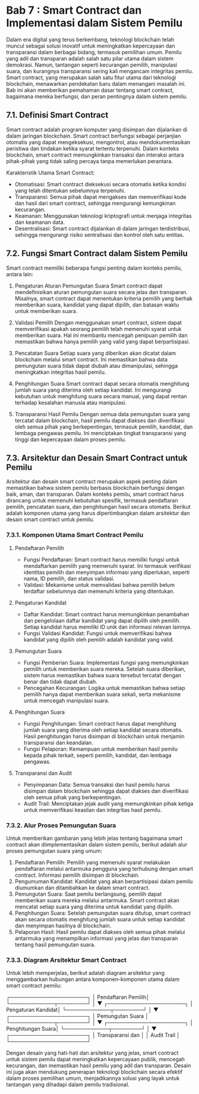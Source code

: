 # Bab 7 : Smart Contract dan Implementasi dalam Sistem Pemilu

Dalam era digital yang terus berkembang, teknologi blockchain telah muncul sebagai solusi inovatif untuk meningkatkan kepercayaan dan transparansi dalam berbagai bidang, termasuk pemilihan umum. Pemilu yang adil dan transparan adalah salah satu pilar utama dalam sistem demokrasi. Namun, tantangan seperti kecurangan pemilih, manipulasi suara, dan kurangnya transparansi sering kali mengancam integritas pemilu. Smart contract, yang merupakan salah satu fitur utama dari teknologi blockchain, menawarkan pendekatan baru dalam menangani masalah ini. Bab ini akan memberikan pemahaman dasar tentang smart contract, bagaimana mereka berfungsi, dan peran pentingnya dalam sistem pemilu.

## 7.1. Definisi Smart Contract
Smart contract adalah program komputer yang disimpan dan dijalankan di dalam jaringan blockchain. Smart contract berfungsi sebagai perjanjian otomatis yang dapat mengeksekusi, mengontrol, atau mendokumentasikan peristiwa dan tindakan ketika syarat tertentu terpenuhi. Dalam konteks blockchain, smart contract memungkinkan transaksi dan interaksi antara pihak-pihak yang tidak saling percaya tanpa memerlukan perantara.

Karakteristik Utama Smart Contract:
- Otomatisasi: Smart contract dieksekusi secara otomatis ketika kondisi yang telah ditentukan sebelumnya terpenuhi.
- Transparansi: Semua pihak dapat mengakses dan memverifikasi kode dan hasil dari smart contract, sehingga mengurangi kemungkinan kecurangan.
- Keamanan: Menggunakan teknologi kriptografi untuk menjaga integritas dan keamanan data.
- Desentralisasi: Smart contract dijalankan di dalam jaringan terdistribusi, sehingga mengurangi risiko sentralisasi dan kontrol oleh satu entitas.

## 7.2. Fungsi Smart Contract dalam Sistem Pemilu
Smart contract memiliki beberapa fungsi penting dalam konteks pemilu, antara lain:

1. Pengaturan Aturan Pemungutan Suara
Smart contract dapat mendefinisikan aturan pemungutan suara secara jelas dan transparan. Misalnya, smart contract dapat menentukan kriteria pemilih yang berhak memberikan suara, kandidat yang dapat dipilih, dan batasan waktu untuk memberikan suara.

2. Validasi Pemilih
Dengan menggunakan smart contract, sistem dapat memverifikasi apakah seorang pemilih telah memenuhi syarat untuk memberikan suara. Hal ini membantu mencegah penipuan pemilih dan memastikan bahwa hanya pemilih yang valid yang dapat berpartisipasi.

3. Pencatatan Suara
Setiap suara yang diberikan akan dicatat dalam blockchain melalui smart contract. Ini memastikan bahwa data pemungutan suara tidak dapat diubah atau dimanipulasi, sehingga meningkatkan integritas hasil pemilu.

4. Penghitungan Suara
Smart contract dapat secara otomatis menghitung jumlah suara yang diterima oleh setiap kandidat. Ini mengurangi kebutuhan untuk menghitung suara secara manual, yang dapat rentan terhadap kesalahan manusia atau manipulasi.

5. Transparansi Hasil Pemilu
Dengan semua data pemungutan suara yang tercatat dalam blockchain, hasil pemilu dapat diakses dan diverifikasi oleh semua pihak yang berkepentingan, termasuk pemilih, kandidat, dan lembaga pengawas pemilu. Ini menciptakan tingkat transparansi yang tinggi dan kepercayaan dalam proses pemilu.

## 7.3. Arsitektur dan Desain Smart Contract untuk Pemilu
Arsitektur dan desain smart contract merupakan aspek penting dalam memastikan bahwa sistem pemilu berbasis blockchain berfungsi dengan baik, aman, dan transparan. Dalam konteks pemilu, smart contract harus dirancang untuk memenuhi kebutuhan spesifik, termasuk pendaftaran pemilih, pencatatan suara, dan penghitungan hasil secara otomatis. Berikut adalah komponen utama yang harus dipertimbangkan dalam arsitektur dan desain smart contract untuk pemilu.

### 7.3.1. Komponen Utama Smart Contract Pemilu

1. Pendaftaran Pemilih
   - Fungsi Pendaftaran: Smart contract harus memiliki fungsi untuk mendaftarkan pemilih yang memenuhi syarat. Ini termasuk verifikasi identitas pemilih dan menyimpan informasi yang diperlukan, seperti nama, ID pemilih, dan status validasi.
   - Validasi: Mekanisme untuk memvalidasi bahwa pemilih belum terdaftar sebelumnya dan memenuhi kriteria yang ditentukan.

2. Pengaturan Kandidat
   - Daftar Kandidat: Smart contract harus memungkinkan penambahan dan pengelolaan daftar kandidat yang dapat dipilih oleh pemilih. Setiap kandidat harus memiliki ID unik dan informasi relevan lainnya.
   - Fungsi Validasi Kandidat: Fungsi untuk memverifikasi bahwa kandidat yang dipilih oleh pemilih adalah kandidat yang valid.

3. Pemungutan Suara
   - Fungsi Pemberian Suara: Implementasi fungsi yang memungkinkan pemilih untuk memberikan suara mereka. Setelah suara diberikan, sistem harus memastikan bahwa suara tersebut tercatat dengan benar dan tidak dapat diubah.
   - Pencegahan Kecurangan: Logika untuk memastikan bahwa setiap pemilih hanya dapat memberikan suara sekali, serta mekanisme untuk mencegah manipulasi suara.

4. Penghitungan Suara
   - Fungsi Penghitungan: Smart contract harus dapat menghitung jumlah suara yang diterima oleh setiap kandidat secara otomatis. Hasil penghitungan harus disimpan di blockchain untuk menjamin transparansi dan keandalan.
   - Fungsi Pelaporan: Kemampuan untuk memberikan hasil pemilu kepada pihak terkait, seperti pemilih, kandidat, dan lembaga pengawas.

5. Transparansi dan Audit
   - Penyimpanan Data: Semua transaksi dan hasil pemilu harus disimpan dalam blockchain sehingga dapat diakses dan diverifikasi oleh semua pihak yang berkepentingan.
   - Audit Trail: Menciptakan jejak audit yang memungkinkan pihak ketiga untuk memverifikasi keaslian dan integritas hasil pemilu.

### 7.3.2. Alur Proses Pemungutan Suara
Untuk memberikan gambaran yang lebih jelas tentang bagaimana smart contract akan diimplementasikan dalam sistem pemilu, berikut adalah alur proses pemungutan suara yang umum:

1. Pendaftaran Pemilih: Pemilih yang memenuhi syarat melakukan pendaftaran melalui antarmuka pengguna yang terhubung dengan smart contract. Informasi pemilih disimpan di blockchain.
2. Pengumuman Kandidat: Kandidat yang akan berpartisipasi dalam pemilu diumumkan dan ditambahkan ke dalam smart contract.
3. Pemungutan Suara: Saat pemilu berlangsung, pemilih dapat memberikan suara mereka melalui antarmuka. Smart contract akan mencatat setiap suara yang diterima untuk kandidat yang dipilih.
4. Penghitungan Suara: Setelah pemungutan suara ditutup, smart contract akan secara otomatis menghitung jumlah suara untuk setiap kandidat dan menyimpan hasilnya di blockchain.
5. Pelaporan Hasil: Hasil pemilu dapat diakses oleh semua pihak melalui antarmuka yang menampilkan informasi yang jelas dan transparan tentang hasil pemungutan suara.

### 7.3.3. Diagram Arsitektur Smart Contract
Untuk lebih memperjelas, berikut adalah diagram arsitektur yang menggambarkan hubungan antara komponen-komponen utama dalam smart contract pemilu:

┌─────────────────────┐
│  Pendaftaran Pemilih│
└────────────┬────────┘
             │
             ▼
┌─────────────────────┐
│  Pengaturan Kandidat│
└────────────┬────────┘
             │
             ▼
┌─────────────────────┐
│    Pemungutan Suara │
└────────────┬────────┘
             │
             ▼
┌─────────────────────┐
│   Penghitungan Suara│
└────────────┬────────┘
             │
             ▼
┌─────────────────────┐
│   Transparansi dan  │
│      Audit Trail    │
└─────────────────────┘

Dengan desain yang hati-hati dan arsitektur yang jelas, smart contract untuk sistem pemilu dapat meningkatkan kepercayaan publik, mencegah kecurangan, dan memastikan hasil pemilu yang adil dan transparan. Desain ini juga akan mendukung penerapan teknologi blockchain secara efektif dalam proses pemilihan umum, menjadikannya solusi yang layak untuk tantangan yang dihadapi dalam pemilu tradisional.
